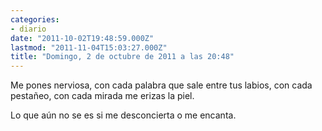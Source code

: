 ```yaml
---
categories:
- diario
date: "2011-10-02T19:48:59.000Z"
lastmod: "2011-11-04T15:03:27.000Z"
title: "Domingo, 2 de octubre de 2011 a las 20:48"
---
```


Me pones nerviosa, con cada palabra que sale entre tus labios, con cada pestañeo, con cada mirada me erizas la piel.

Lo que aún no se es si me desconcierta o me encanta.